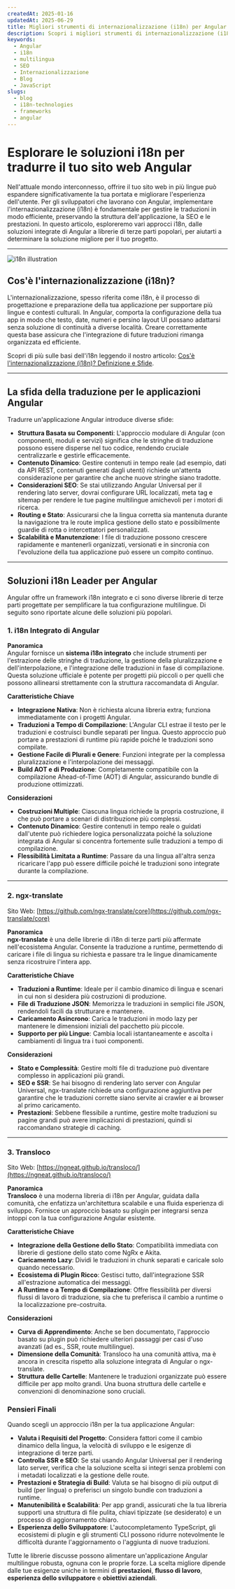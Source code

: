 ```yaml
---
createdAt: 2025-01-16
updatedAt: 2025-06-29
title: Migliori strumenti di internazionalizzazione (i18n) per Angular
description: Scopri i migliori strumenti di internazionalizzazione (i18n) per Angular per affrontare i sfide di traduzione, migliorare la ricerca sul web e fornire un'esperienza web globale senza problemi.
keywords:
  - Angular
  - i18n
  - multilingua
  - SEO
  - Internazionalizzazione
  - Blog
  - JavaScript
slugs:
  - blog
  - i18n-technologies
  - frameworks
  - angular
---
```


# Esplorare le soluzioni i18n per tradurre il tuo sito web Angular

Nell'attuale mondo interconnesso, offrire il tuo sito web in più lingue può espandere significativamente la tua portata e migliorare l'esperienza dell'utente. Per gli sviluppatori che lavorano con Angular, implementare l'internazionalizzazione (i18n) è fondamentale per gestire le traduzioni in modo efficiente, preservando la struttura dell'applicazione, la SEO e le prestazioni. In questo articolo, esploreremo vari approcci i18n, dalle soluzioni integrate di Angular a librerie di terze parti popolari, per aiutarti a determinare la soluzione migliore per il tuo progetto.

---

![i18n illustration](https://github.com/aymericzip/intlayer/blob/main/docs/blog/assets/i18n.webp)

## Cos'è l'internazionalizzazione (i18n)?

L'internazionalizzazione, spesso riferita come i18n, è il processo di progettazione e preparazione della tua applicazione per supportare più lingue e contesti culturali. In Angular, comporta la configurazione della tua app in modo che testo, date, numeri e persino layout UI possano adattarsi senza soluzione di continuità a diverse località. Creare correttamente questa base assicura che l'integrazione di future traduzioni rimanga organizzata ed efficiente.

Scopri di più sulle basi dell'i18n leggendo il nostro articolo: [Cos'è l'internazionalizzazione (i18n)? Definizione e Sfide](https://github.com/aymericzip/intlayer/blob/main/docs/blog/it/what_is_internationalization.md).

---

## La sfida della traduzione per le applicazioni Angular

Tradurre un'applicazione Angular introduce diverse sfide:

- **Struttura Basata su Componenti**: L'approccio modulare di Angular (con componenti, moduli e servizi) significa che le stringhe di traduzione possono essere disperse nel tuo codice, rendendo cruciale centralizzarle e gestirle efficacemente.
- **Contenuto Dinamico**: Gestire contenuti in tempo reale (ad esempio, dati da API REST, contenuti generati dagli utenti) richiede un'attenta considerazione per garantire che anche nuove stringhe siano tradotte.
- **Considerazioni SEO**: Se stai utilizzando Angular Universal per il rendering lato server, dovrai configurare URL localizzati, meta tag e sitemap per rendere le tue pagine multilingue amichevoli per i motori di ricerca.
- **Routing e Stato**: Assicurarsi che la lingua corretta sia mantenuta durante la navigazione tra le route implica gestione dello stato e possibilmente guardie di rotta o intercettatori personalizzati.
- **Scalabilità e Manutenzione**: I file di traduzione possono crescere rapidamente e mantenerli organizzati, versionati e in sincronia con l'evoluzione della tua applicazione può essere un compito continuo.

---

## Soluzioni i18n Leader per Angular

Angular offre un framework i18n integrato e ci sono diverse librerie di terze parti progettate per semplificare la tua configurazione multilingue. Di seguito sono riportate alcune delle soluzioni più popolari.

### 1. i18n Integrato di Angular

**Panoramica**  
Angular fornisce un **sistema i18n integrato** che include strumenti per l'estrazione delle stringhe di traduzione, la gestione della pluralizzazione e dell'interpolazione, e l'integrazione delle traduzioni in fase di compilazione. Questa soluzione ufficiale è potente per progetti più piccoli o per quelli che possono allinearsi strettamente con la struttura raccomandata di Angular.

**Caratteristiche Chiave**

- **Integrazione Nativa**: Non è richiesta alcuna libreria extra; funziona immediatamente con i progetti Angular.
- **Traduzioni a Tempo di Compilazione**: L'Angular CLI estrae il testo per le traduzioni e costruisci bundle separati per lingua. Questo approccio può portare a prestazioni di runtime più rapide poiché le traduzioni sono compilate.
- **Gestione Facile di Plurali e Genere**: Funzioni integrate per la complessa pluralizzazione e l'interpolazione dei messaggi.
- **Build AOT e di Produzione**: Completamente compatibile con la compilazione Ahead-of-Time (AOT) di Angular, assicurando bundle di produzione ottimizzati.

**Considerazioni**

- **Costruzioni Multiple**: Ciascuna lingua richiede la propria costruzione, il che può portare a scenari di distribuzione più complessi.
- **Contenuto Dinamico**: Gestire contenuti in tempo reale o guidati dall'utente può richiedere logica personalizzata poiché la soluzione integrata di Angular si concentra fortemente sulle traduzioni a tempo di compilazione.
- **Flessibilità Limitata a Runtime**: Passare da una lingua all'altra senza ricaricare l'app può essere difficile poiché le traduzioni sono integrate durante la compilazione.

---

### 2. ngx-translate

Sito Web: [https://github.com/ngx-translate/core](https://github.com/ngx-translate/core)

**Panoramica**  
**ngx-translate** è una delle librerie di i18n di terze parti più affermate nell'ecosistema Angular. Consente la traduzione a runtime, permettendo di caricare i file di lingua su richiesta e passare tra le lingue dinamicamente senza ricostruire l'intera app.

**Caratteristiche Chiave**

- **Traduzioni a Runtime**: Ideale per il cambio dinamico di lingua e scenari in cui non si desidera più costruzioni di produzione.
- **File di Traduzione JSON**: Memorizza le traduzioni in semplici file JSON, rendendoli facili da strutturare e mantenere.
- **Caricamento Asincrono**: Carica le traduzioni in modo lazy per mantenere le dimensioni iniziali del pacchetto più piccole.
- **Supporto per più Lingue**: Cambia locali istantaneamente e ascolta i cambiamenti di lingua tra i tuoi componenti.

**Considerazioni**

- **Stato e Complessità**: Gestire molti file di traduzione può diventare complesso in applicazioni più grandi.
- **SEO e SSR**: Se hai bisogno di rendering lato server con Angular Universal, ngx-translate richiede una configurazione aggiuntiva per garantire che le traduzioni corrette siano servite ai crawler e ai browser al primo caricamento.
- **Prestazioni**: Sebbene flessibile a runtime, gestire molte traduzioni su pagine grandi può avere implicazioni di prestazioni, quindi si raccomandano strategie di caching.

---

### 3. Transloco

Sito Web: [https://ngneat.github.io/transloco/](https://ngneat.github.io/transloco/)

**Panoramica**  
**Transloco** è una moderna libreria di i18n per Angular, guidata dalla comunità, che enfatizza un'architettura scalabile e una fluida esperienza di sviluppo. Fornisce un approccio basato su plugin per integrarsi senza intoppi con la tua configurazione Angular esistente.

**Caratteristiche Chiave**

- **Integrazione della Gestione dello Stato**: Compatibilità immediata con librerie di gestione dello stato come NgRx e Akita.
- **Caricamento Lazy**: Dividi le traduzioni in chunk separati e caricale solo quando necessario.
- **Ecosistema di Plugin Ricco**: Gestisci tutto, dall'integrazione SSR all'estrazione automatica dei messaggi.
- **A Runtime o a Tempo di Compilazione**: Offre flessibilità per diversi flussi di lavoro di traduzione, sia che tu preferisca il cambio a runtime o la localizzazione pre-costruita.

**Considerazioni**

- **Curva di Apprendimento**: Anche se ben documentato, l'approccio basato su plugin può richiedere ulteriori passaggi per casi d'uso avanzati (ad es., SSR, route multilingue).
- **Dimensione della Comunità**: Transloco ha una comunità attiva, ma è ancora in crescita rispetto alla soluzione integrata di Angular o ngx-translate.
- **Struttura delle Cartelle**: Mantenere le traduzioni organizzate può essere difficile per app molto grandi. Una buona struttura delle cartelle e convenzioni di denominazione sono cruciali.

### Pensieri Finali

Quando scegli un approccio i18n per la tua applicazione Angular:

- **Valuta i Requisiti del Progetto**: Considera fattori come il cambio dinamico della lingua, la velocità di sviluppo e le esigenze di integrazione di terze parti.
- **Controlla SSR e SEO**: Se stai usando Angular Universal per il rendering lato server, verifica che la soluzione scelta si integri senza problemi con i metadati localizzati e la gestione delle route.
- **Prestazioni e Strategia di Build**: Valuta se hai bisogno di più output di build (per lingua) o preferisci un singolo bundle con traduzioni a runtime.
- **Manutenibilità e Scalabilità**: Per app grandi, assicurati che la tua libreria supporti una struttura di file pulita, chiavi tipizzate (se desiderato) e un processo di aggiornamento chiaro.
- **Esperienza dello Sviluppatore**: L'autocompletamento TypeScript, gli ecosistemi di plugin e gli strumenti CLI possono ridurre notevolmente le difficoltà durante l'aggiornamento o l'aggiunta di nuove traduzioni.

Tutte le librerie discusse possono alimentare un'applicazione Angular multilingue robusta, ognuna con le proprie forze. La scelta migliore dipende dalle tue esigenze uniche in termini di **prestazioni**, **flusso di lavoro**, **esperienza dello sviluppatore** e **obiettivi aziendali**.
